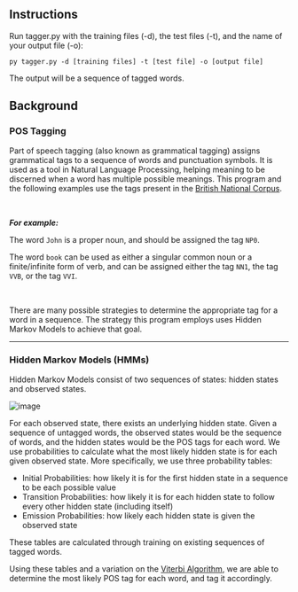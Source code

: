 ## Instructions

Run tagger.py with the training files (-d), the test files (-t), and the name of your output file (-o):

```
py tagger.py -d [training files] -t [test file] -o [output file]
```

The output will be a sequence of tagged words.

## Background

### POS Tagging

Part of speech tagging (also known as grammatical tagging) assigns grammatical tags to a sequence of words and punctuation symbols. It is used as a tool in Natural Language Processing, helping meaning to be discerned when a word has multiple possible meanings. This program and the following examples use the tags present in the [British National Corpus](http://www.natcorp.ox.ac.uk/docs/URG.xml).

&nbsp;

**_For example:_**

The word `John` is a proper noun, and should be assigned the tag `NP0`. 

The word `book` can be used as either a singular common noun or a finite/infinite form of verb, and can be assigned either the tag `NN1`, the tag `VVB`, or the tag `VVI`.

&nbsp;

There are many possible strategies to determine the appropriate tag for a word in a sequence. The strategy this program employs uses Hidden Markov Models to achieve that goal.

---

### Hidden Markov Models (HMMs)

Hidden Markov Models consist of two sequences of states: hidden states and observed states.

![image](https://user-images.githubusercontent.com/43156518/117897954-dc3e3b00-b291-11eb-8f1a-1e5df95d19b3.png)

For each observed state, there exists an underlying hidden state. Given a sequence of untagged words, the observed states would be the sequence of words, and the hidden states would be the POS tags for each word. We use probabilities to calculate what the most likely hidden state is for each given observed state. More specifically, we use three probability tables:

- Initial Probabilities: how likely it is for the first hidden state in a sequence to be each possible value
- Transition Probabilities: how likely it is for each hidden state to follow every other hidden state (including itself)
- Emission Probabilities: how likely each hidden state is given the observed state

These tables are calculated through training on existing sequences of tagged words.

Using these tables and a variation on the [Viterbi Algorithm](https://en.wikipedia.org/wiki/Viterbi_algorithm), we are able to determine the most likely POS tag for each word, and tag it accordingly.

<!---
"""This is the main program file for the auto grader program.
The auto grader assumes that the following files are in the same directory as the autograder:
  - autotraining.txt  -> file of tagged words used to train the HMM tagger
  - autotest.txt      -> file of untagged words to be tagged by the HMM
  - autosolution.txt  -> file with correct tags for autotest words
This auto grader generates a file called results.txt that records the test results.
"""
--->
